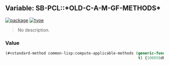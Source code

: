 ## Variable: SB-PCL::\*OLD-C-A-M-GF-METHODS\*
[![package](https://img.shields.io/badge/Package-SB--PCL-5f9ea0.svg?style=social&colorA=999999)](../) [![type](https://img.shields.io/badge/Type-Variable-5f9ea0.svg?style=social&colorA=999999)](../#variable) 

> No description.

### Value
```cl
(#<standard-method common-lisp:compute-applicable-methods (generic-function
                                                           t) {100058db43}>)
```

